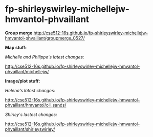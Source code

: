 # fp-shirleyswirley-michellejw-hmvantol-phvaillant


**Group merge**
http://cse512-16s.github.io/fp-shirleyswirley-michellejw-hmvantol-phvaillant/groupmerge_0527/





**Map stuff:**

*Michelle and Philippe's latest changes:*

http://cse512-16s.github.io/fp-shirleyswirley-michellejw-hmvantol-phvaillant/michellejw/

**Image/plot stuff:**

*Helena's latest changes:*

http://cse512-16s.github.io/fp-shirleyswirley-michellejw-hmvantol-phvaillant/hmvantol/oil_sands/

*Shirley's lastest changes:*

http://cse512-16s.github.io/fp-shirleyswirley-michellejw-hmvantol-phvaillant/shirleyswirley/
